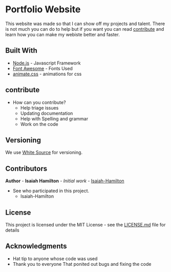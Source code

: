 # Portfolio Website

This website was made so that I can show off my projects and talent. There is not much you can do to help but if you want you can read [contribute](##contribute) and learn how you can make my webiste better and faster.

## Built With

* [Node.js](https://github.com/nodejs/node) - Javascript Framework
* [Font Awesome](https://fontawesome.com/) - Fonts Used
* [animate.css](https://github.com/animate-css/animate.css) - animations for css

## contribute

- How can you contribute?
  - Help triage issues
  - Updating documentation
  - Help with Spelling and grammar
  - Work on the code

## Versioning

We use [White Source](.whitesource) for versioning.

## Contributors

**Author** - **Isaiah Hamilton** - *Initial work* - [Isaiah-Hamilton](https://github.com/Isaiah-Hamilton)

- See who participated in this project.
  - Isaiah-Hamilton

## License

This project is licensed under the MIT License - see the [LICENSE.md](LICENSE) file for details

## Acknowledgments

* Hat tip to anyone whose code was used
* Thank you to everyone That ponited out bugs and fixing the code
